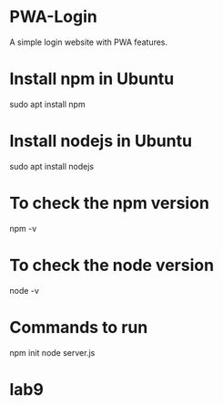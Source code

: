 # PWA-Login
A simple login website with PWA features.

# Install npm in Ubuntu
sudo apt install npm

# Install nodejs in Ubuntu
sudo apt install nodejs

# To check the npm version
npm -v

# To check the node version
node -v

# Commands to run 
npm init
node server.js



# lab9
